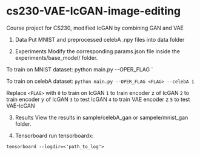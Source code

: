 # cs230-VAE-IcGAN-image-editing
Course project for CS230, modified IcGAN by combining GAN and VAE

1. Data
Put MNIST and preprocessed celebA .npy files into data folder

2. Experiments
Modify the corresponding params.json file inside the experiments/base_model/ folder.

To train on MNIST dataset:
python main.py --OPER_FLAG <FLAG>`

To train on celebA dataset:
`python main.py --OPER_FLAG <FLAG> --celebA 1`

Replace `<FLAG>` with
`0` to train on IcGAN
`1` to train encoder z of IcGAN
`2` to train encoder y of IcGAN
`3` to test IcGAN
`4` to train VAE encoder z
`5` to test VAE-IcGAN


3. Results
View the results in sample/celebA_gan or sampele/mnist_gan folder.

4. Tensorboard
run tensorboardx:

`tensorboard --logdir=<'path_to_log'>`


  



